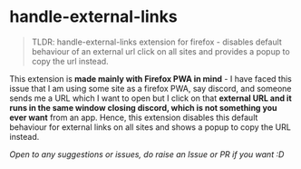 # handle-external-links

> TLDR: handle-external-links extension for firefox - disables default behaviour of an external url click on all sites and provides a popup to copy the url instead.

This extension is **made mainly with Firefox PWA in mind** - I have faced this issue that I am using some site as a firefox PWA, say discord, and someone sends me a URL which I want to open but I click on that **external URL and it runs in the same window closing discord, which is not something you ever want** from an app. Hence, this extension disables this default behaviour for external links on all sites and shows a popup to copy the URL instead.

*Open to any suggestions or issues, do raise an Issue or PR if you want :D*
